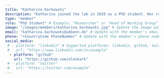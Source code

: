 ```yaml
---
title: "Katharina Karkowski"
description: "Katharina joined the lab in 2020 as a PhD student. Her research focus is the semantic tuning of concept cells in the human MTL. She studied Computer Science at the University of Bonn."
type: "member"
role: "PhD Student" # Example: "Researcher" or "Head of Working Group"
image: "/images/members/katharina_karkowski.jpg" # Update the image path for the member
email: "katharina.karkowski@ukbonn.de" # Update with the member's email
phone: "+CountryCode PhoneNumber" # Update with the member's phone number
social_media:
 # - platform: "linkedin" # Supported platforms: linkedin, github, twitter, etc.
 #   url: "https://www.linkedin.com/in/example"
  - platform: "github"
    url: "https://github.com/elenkark"
 # - platform: "twitter"
 #   url: "https://twitter.com/example"
---
```

